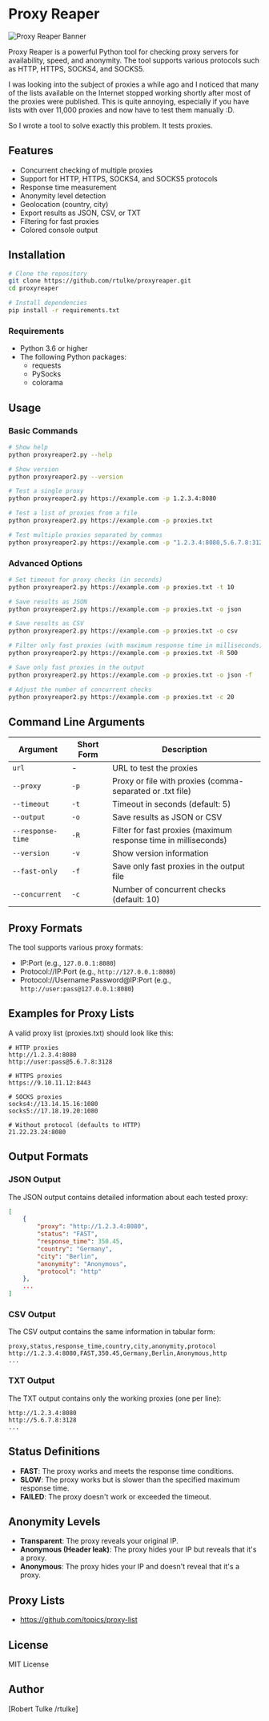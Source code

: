 # Proxy Reaper

![Proxy Reaper Banner](https://raw.githubusercontent.com/rtulke/proxyreaper/main/assets/banner.png)

Proxy Reaper is a powerful Python tool for checking proxy servers for availability, speed, and anonymity. The tool supports various protocols such as HTTP, HTTPS, SOCKS4, and SOCKS5.

I was looking into the subject of proxies a while ago and I noticed that many of the lists available on the Internet stopped working shortly after most of the proxies were published. This is quite annoying, especially if you have lists with over 11,000 proxies and now have to test them manually :D. 

So I wrote a tool to solve exactly this problem. It tests proxies.

## Features

- Concurrent checking of multiple proxies
- Support for HTTP, HTTPS, SOCKS4, and SOCKS5 protocols
- Response time measurement
- Anonymity level detection
- Geolocation (country, city)
- Export results as JSON, CSV, or TXT
- Filtering for fast proxies
- Colored console output

## Installation

```bash
# Clone the repository
git clone https://github.com/rtulke/proxyreaper.git
cd proxyreaper

# Install dependencies
pip install -r requirements.txt
```

### Requirements

- Python 3.6 or higher
- The following Python packages:
  - requests
  - PySocks
  - colorama

## Usage

### Basic Commands

```bash
# Show help
python proxyreaper2.py --help

# Show version
python proxyreaper2.py --version

# Test a single proxy
python proxyreaper2.py https://example.com -p 1.2.3.4:8080

# Test a list of proxies from a file
python proxyreaper2.py https://example.com -p proxies.txt

# Test multiple proxies separated by commas
python proxyreaper2.py https://example.com -p "1.2.3.4:8080,5.6.7.8:3128"
```

### Advanced Options

```bash
# Set timeout for proxy checks (in seconds)
python proxyreaper2.py https://example.com -p proxies.txt -t 10

# Save results as JSON
python proxyreaper2.py https://example.com -p proxies.txt -o json

# Save results as CSV
python proxyreaper2.py https://example.com -p proxies.txt -o csv

# Filter only fast proxies (with maximum response time in milliseconds)
python proxyreaper2.py https://example.com -p proxies.txt -R 500

# Save only fast proxies in the output
python proxyreaper2.py https://example.com -p proxies.txt -o json -f

# Adjust the number of concurrent checks
python proxyreaper2.py https://example.com -p proxies.txt -c 20
```

## Command Line Arguments

| Argument | Short Form | Description |
|----------|------------|-------------|
| `url` | - | URL to test the proxies |
| `--proxy` | `-p` | Proxy or file with proxies (comma-separated or .txt file) |
| `--timeout` | `-t` | Timeout in seconds (default: 5) |
| `--output` | `-o` | Save results as JSON or CSV |
| `--response-time` | `-R` | Filter for fast proxies (maximum response time in milliseconds) |
| `--version` | `-v` | Show version information |
| `--fast-only` | `-f` | Save only fast proxies in the output file |
| `--concurrent` | `-c` | Number of concurrent checks (default: 10) |

## Proxy Formats

The tool supports various proxy formats:

- IP:Port (e.g., `127.0.0.1:8080`)
- Protocol://IP:Port (e.g., `http://127.0.0.1:8080`)
- Protocol://Username:Password@IP:Port (e.g., `http://user:pass@127.0.0.1:8080`)

## Examples for Proxy Lists

A valid proxy list (proxies.txt) should look like this:

```
# HTTP proxies
http://1.2.3.4:8080
http://user:pass@5.6.7.8:3128

# HTTPS proxies
https://9.10.11.12:8443

# SOCKS proxies
socks4://13.14.15.16:1080
socks5://17.18.19.20:1080

# Without protocol (defaults to HTTP)
21.22.23.24:8080
```

## Output Formats

### JSON Output

The JSON output contains detailed information about each tested proxy:

```json
[
    {
        "proxy": "http://1.2.3.4:8080",
        "status": "FAST",
        "response_time": 350.45,
        "country": "Germany",
        "city": "Berlin",
        "anonymity": "Anonymous",
        "protocol": "http"
    },
    ...
]
```

### CSV Output

The CSV output contains the same information in tabular form:

```
proxy,status,response_time,country,city,anonymity,protocol
http://1.2.3.4:8080,FAST,350.45,Germany,Berlin,Anonymous,http
...
```

### TXT Output

The TXT output contains only the working proxies (one per line):

```
http://1.2.3.4:8080
http://5.6.7.8:3128
...
```

## Status Definitions

- **FAST**: The proxy works and meets the response time conditions.
- **SLOW**: The proxy works but is slower than the specified maximum response time.
- **FAILED**: The proxy doesn't work or exceeded the timeout.

## Anonymity Levels

- **Transparent**: The proxy reveals your original IP.
- **Anonymous (Header leak)**: The proxy hides your IP but reveals that it's a proxy.
- **Anonymous**: The proxy hides your IP and doesn't reveal that it's a proxy.

## Proxy Lists
- https://github.com/topics/proxy-list

## License

MIT License

## Author

[Robert Tulke /rtulke]
